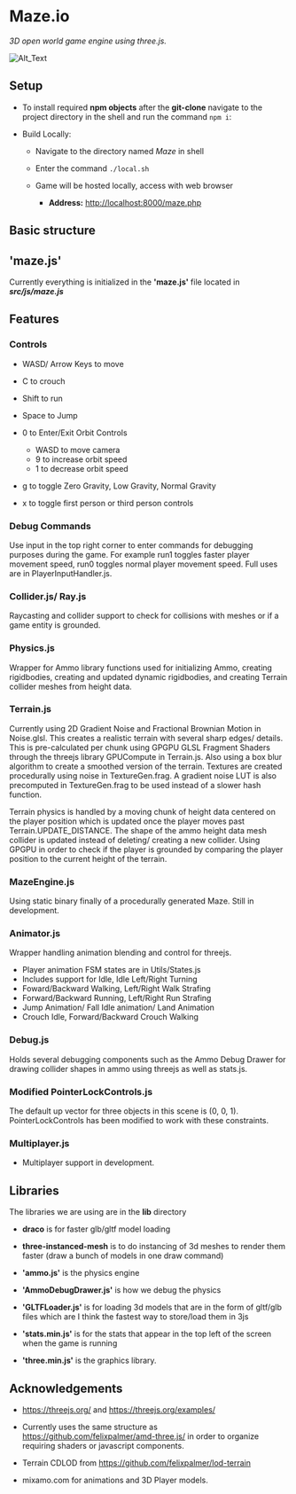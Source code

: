 # Maze.io

_3D open world game engine using three.js._

![Alt_Text](https://giphy.com/gifs/PwcFUVi3EyyPyxaUEd)

## Setup

- To install required **npm objects** after the **git-clone** navigate to the project directory in the shell and run the command `npm i`:

- Build Locally:

  - Navigate to the directory named _Maze_ in shell

  - Enter the command `./local.sh`

  - Game will be hosted locally, access with web browser

    - **Address:** <http://localhost:8000/maze.php>

## Basic structure

## 'maze.js'

Currently everything is initialized in the **'maze.js'** file located in **_src/js/maze.js_**

## Features

  ### Controls

  - WASD/ Arrow Keys to move
  - C to crouch
  - Shift to run
  - Space to Jump

  - 0 to Enter/Exit Orbit Controls
    - WASD to move camera
    - 9 to increase orbit speed
    - 1 to decrease orbit speed

  - g to toggle Zero Gravity, Low Gravity, Normal Gravity

  - x to toggle first person or third person controls

  ### Debug Commands

  Use input in the top right corner to enter commands for debugging purposes during the game. For example
  run1 toggles faster player movement speed, run0 toggles normal player movement speed. Full uses are
  in PlayerInputHandler.js.

  ### Collider.js/ Ray.js

  Raycasting and collider support to check for collisions with meshes or if a game entity is grounded.

  ### Physics.js

  Wrapper for Ammo library functions used for initializing Ammo, creating rigidbodies, creating and
  updated dynamic rigidbodies, and creating Terrain collider meshes from height data.

  ### Terrain.js

  Currently using 2D Gradient Noise and Fractional Brownian Motion in Noise.glsl. This creates a realistic terrain
  with several sharp edges/ details. This is pre-calculated per chunk using GPGPU GLSL Fragment Shaders through the
  threejs library GPUCompute in Terrain.js. Also using a box blur algorithm to create a smoothed version of the terrain.
  Textures are created procedurally using noise in TextureGen.frag. A gradient noise LUT is also precomputed in TextureGen.frag
  to be used instead of a slower hash function. 

  Terrain physics is handled by a moving chunk of height data centered on the player position which is updated once
  the player moves past Terrain.UPDATE_DISTANCE. The shape of the ammo height data mesh collider is updated
  instead of deleting/ creating a new collider. Using GPGPU in order to check if the player is grounded by comparing
  the player position to the current height of the terrain.

  ### MazeEngine.js

  Using static binary finally of a procedurally generated Maze. Still in development.

  ### Animator.js

  Wrapper handling animation blending and control for threejs.

  - Player animation FSM states are in Utils/States.js
  - Includes support for Idle, Idle Left/Right Turning
  - Foward/Backward Walking, Left/Right Walk Strafing
  - Forward/Backward Running, Left/Right Run Strafing
  - Jump Animation/ Fall Idle animation/ Land Animation
  - Crouch Idle, Forward/Backward Crouch Walking

  ### Debug.js

  Holds several debugging components such as the Ammo Debug Drawer for drawing collider shapes
  in ammo using threejs as well as stats.js.

  ### Modified PointerLockControls.js

  The default up vector for three objects in this scene is (0, 0, 1). PointerLockControls has been modified
  to work with these constraints.

  ### Multiplayer.js

  - Multiplayer support in development.


## Libraries

The libraries we are using are in the **lib** directory

- **draco** is for faster glb/gltf model loading

- **three-instanced-mesh** is to do instancing of 3d meshes to render them faster (draw a bunch of models in one draw command)

- **'ammo.js'** is the physics engine

- **'AmmoDebugDrawer.js'** is how we debug the physics

- **'GLTFLoader.js'** is for loading 3d models that are in the form of gltf/glb files which are I think the fastest way to store/load them in 3js

- **'stats.min.js'** is for the stats that appear in the top left of the screen when the game is running

- **'three.min.js'** is the graphics library.

## Acknowledgements

- https://threejs.org/ and https://threejs.org/examples/

- Currently uses the same structure as https://github.com/felixpalmer/amd-three.js/ in order to organize requiring shaders or javascript components.

- Terrain CDLOD from https://github.com/felixpalmer/lod-terrain

- mixamo.com for animations and 3D Player models.
